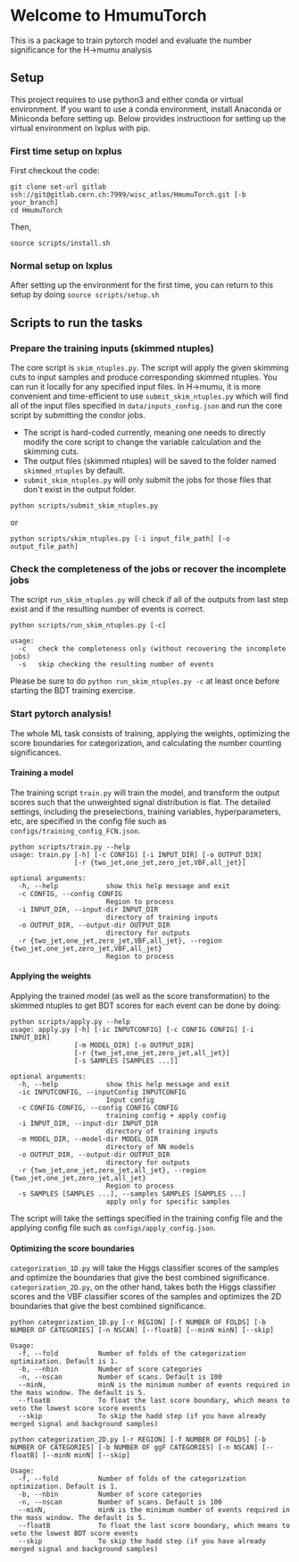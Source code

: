 # Welcome to HmumuTorch

This is a package to train pytorch model and evaluate the number significance for the H->mumu analysis

## Setup

This project requires to use python3 and either conda or virtual environment. If you want to use a conda environment, install Anaconda or Miniconda before setting up. Below provides instructioon for setting up the virtual environment on lxplus with pip.

### First time setup on lxplus

First checkout the code:

```
git clone set-url gitlab ssh://git@gitlab.cern.ch:7999/wisc_atlas/HmumuTorch.git [-b your_branch]
cd HmumuTorch
```

Then,

```
source scripts/install.sh
```

### Normal setup on lxplus

After setting up the environment for the first time, you can return to this setup by doing `source scripts/setup.sh`

## Scripts to run the tasks

### Prepare the training inputs (skimmed ntuples)

The core script is `skim_ntuples.py`. The script will apply the given skimming cuts to input samples and produce corresponding skimmed ntuples. You can run it locally for any specified input files. In H->mumu, it is more convenient and time-efficient to use `submit_skim_ntuples.py` which will find all of the input files specified in `data/inputs_config.json` and run the core script by submitting the condor jobs.

- The script is hard-coded currently, meaning one needs to directly modify the core script to change the variable calculation and the skimming cuts.
- The output files (skimmed ntuples) will be saved to the folder named `skimmed_ntuples` by default.
- `submit_skim_ntuples.py` will only submit the jobs for those files that don't exist in the output folder.

```
python scripts/submit_skim_ntuples.py
```
or
```
python scripts/skim_ntuples.py [-i input_file_path] [-o output_file_path]
```

### Check the completeness of the jobs or recover the incomplete jobs

The script `run_skim_ntuples.py` will check if all of the outputs from last step exist and if the resulting number of events is correct.

```
python scripts/run_skim_ntuples.py [-c]

usage:
  -c   check the completeness only (without recovering the incomplete jobs)
  -s   skip checking the resulting number of events
``` 

Please be sure to do `python run_skim_ntuples.py -c` at least once before starting the BDT training exercise.


### Start pytorch analysis!

The whole ML task consists of training, applying the weights, optimizing the score boundaries for categorization, and calculating the number counting significances.

#### Training a model

The training script `train.py` will train the model, and transform the output scores such that the unweighted signal distribution is flat. The detailed settings, including the preselections, training variables, hyperparameters, etc, are specified in the config file such as `configs/training_config_FCN.json`.

```
python scripts/train.py --help
usage: train.py [-h] [-c CONFIG] [-i INPUT_DIR] [-o OUTPUT_DIR]
                [-r {two_jet,one_jet,zero_jet,VBF,all_jet}]

optional arguments:
  -h, --help            show this help message and exit
  -c CONFIG, --config CONFIG
                        Region to process
  -i INPUT_DIR, --input-dir INPUT_DIR
                        directory of training inputs
  -o OUTPUT_DIR, --output-dir OUTPUT_DIR
                        directory for outputs
  -r {two_jet,one_jet,zero_jet,VBF,all_jet}, --region {two_jet,one_jet,zero_jet,VBF,all_jet}
                        Region to process
```

#### Applying the weights

Applying the trained model (as well as the score transformation) to the skimmed ntuples to get BDT scores for each event can be done by doing:
```
python scripts/apply.py --help
usage: apply.py [-h] [-ic INPUTCONFIG] [-c CONFIG CONFIG] [-i INPUT_DIR]
                [-m MODEL_DIR] [-o OUTPUT_DIR]
                [-r {two_jet,one_jet,zero_jet,all_jet}]
                [-s SAMPLES [SAMPLES ...]]

optional arguments:
  -h, --help            show this help message and exit
  -ic INPUTCONFIG, --inputConfig INPUTCONFIG
                        Input config
  -c CONFIG CONFIG, --config CONFIG CONFIG
                        training config + apply config
  -i INPUT_DIR, --input-dir INPUT_DIR
                        directory of training inputs
  -m MODEL_DIR, --model-dir MODEL_DIR
                        directory of NN models
  -o OUTPUT_DIR, --output-dir OUTPUT_DIR
                        directory for outputs
  -r {two_jet,one_jet,zero_jet,all_jet}, --region {two_jet,one_jet,zero_jet,all_jet}
                        Region to process
  -s SAMPLES [SAMPLES ...], --samples SAMPLES [SAMPLES ...]
                        apply only for specific samples
```
The script will take the settings specified in the training config file and the applying config file such as `configs/apply_config.json`.

#### Optimizing the score boundaries

`categorization_1D.py` will take the Higgs classifier scores of the samples and optimize the boundaries that give the best combined significance. `categorization_2D.py`, on the other hand, takes both the Higgs classifier scores and the VBF classifier scores of the samples and optimizes the 2D boundaries that give the best combined significance.

```
python categorization_1D.py [-r REGION] [-f NUMBER OF FOLDS] [-b NUMBER OF CATEGORIES] [-n NSCAN] [--floatB] [--minN minN] [--skip]

Usage:
  -f, --fold          Number of folds of the categorization optimization. Default is 1.
  -b, --nbin          Number of score categories
  -n, --nscan         Number of scans. Default is 100
  --minN,             minN is the minimum number of events required in the mass window. The default is 5.
  --floatB            To float the last score boundary, which means to veto the lowest score score events
  --skip              To skip the hadd step (if you have already merged signal and background samples)
```

```
python categorization_2D.py [-r REGION] [-f NUMBER OF FOLDS] [-b NUMBER OF CATEGORIES] [-b NUMBER OF ggF CATEGORIES] [-n NSCAN] [--floatB] [--minN minN] [--skip]

Usage:
  -f, --fold          Number of folds of the categorization optimization. Default is 1.
  -b, --nbin          Number of score categories
  -n, --nscan         Number of scans. Default is 100
  --minN,             minN is the minimum number of events required in the mass window. The default is 5.
  --floatB            To float the last score boundary, which means to veto the lowest BDT score events
  --skip              To skip the hadd step (if you have already merged signal and background samples)
```
